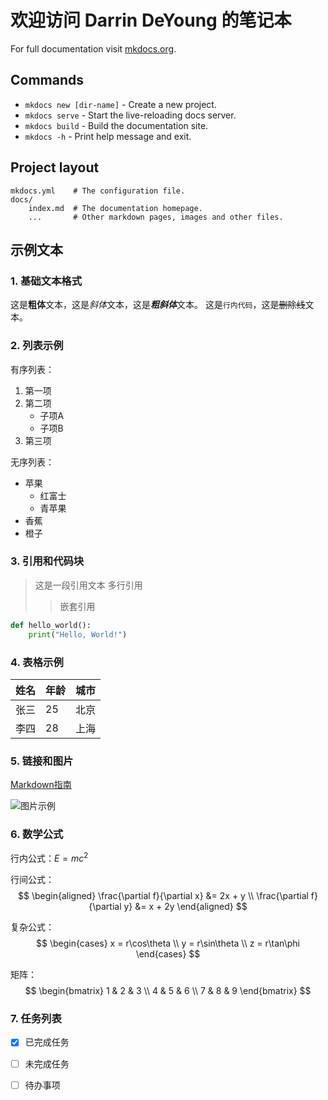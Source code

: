 # 欢迎访问 Darrin DeYoung 的笔记本

For full documentation visit [mkdocs.org](https://www.mkdocs.org).

## Commands

* `mkdocs new [dir-name]` - Create a new project.
* `mkdocs serve` - Start the live-reloading docs server.
* `mkdocs build` - Build the documentation site.
* `mkdocs -h` - Print help message and exit.

## Project layout

    mkdocs.yml    # The configuration file.
    docs/
        index.md  # The documentation homepage.
        ...       # Other markdown pages, images and other files.

## 示例文本

### 1. 基础文本格式

这是**粗体**文本，这是*斜体*文本，这是***粗斜体***文本。
这是`行内代码`，这是~~删除线~~文本。

### 2. 列表示例

有序列表：
1. 第一项
2. 第二项
   - 子项A
   - 子项B
3. 第三项

无序列表：
- 苹果
  - 红富士
  - 青苹果
- 香蕉
- 橙子

### 3. 引用和代码块

> 这是一段引用文本
> 多行引用
>> 嵌套引用

```python
def hello_world():
    print("Hello, World!")
```

### 4. 表格示例

| 姓名 | 年龄 | 城市 |
|------|------|------|
| 张三 | 25   | 北京 |
| 李四 | 28   | 上海 |

### 5. 链接和图片

[Markdown指南](https://www.markdownguide.org)

![图片示例](https://mirrors.creativecommons.org/presskit/buttons/88x31/png/by-nc-sa.png)

### 6. 数学公式

行内公式：$E = mc^2$

行间公式：
$$
\begin{aligned}
\frac{\partial f}{\partial x} &= 2x + y \\
\frac{\partial f}{\partial y} &= x + 2y
\end{aligned}
$$

复杂公式：
$$
\begin{cases}
x = r\cos\theta \\
y = r\sin\theta \\
z = r\tan\phi
\end{cases}
$$

矩阵：
$$
\begin{bmatrix}
1 & 2 & 3 \\
4 & 5 & 6 \\
7 & 8 & 9
\end{bmatrix}
$$

### 7. 任务列表

- [x] 已完成任务
- [ ] 未完成任务
- [ ] 待办事项

